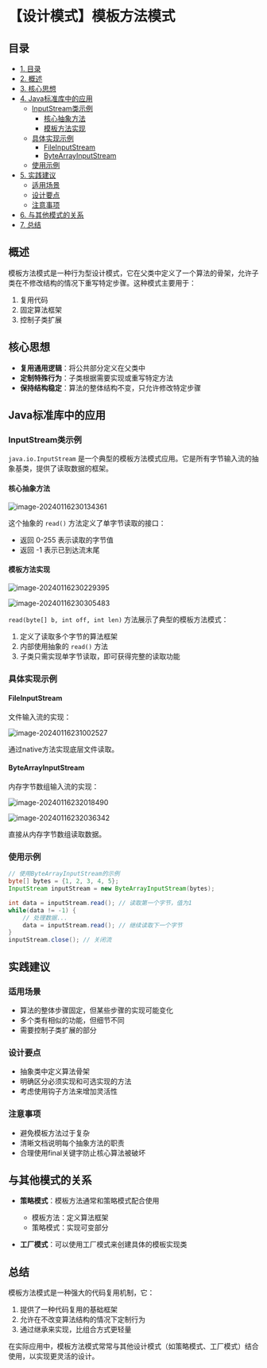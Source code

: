 # 【设计模式】模板方法模式

## 目录
- [1. 目录](#目录)
- [2. 概述](#概述)
- [3. 核心思想](#核心思想)
- [4. Java标准库中的应用](#java标准库中的应用)
    - [InputStream类示例](#inputstream类示例)
        - [核心抽象方法](#核心抽象方法)
        - [模板方法实现](#模板方法实现)
    - [具体实现示例](#具体实现示例)
        - [FileInputStream](#fileinputstream)
        - [ByteArrayInputStream](#bytearrayinputstream)
    - [使用示例](#使用示例)
- [5. 实践建议](#实践建议)
    - [适用场景](#适用场景)
    - [设计要点](#设计要点)
    - [注意事项](#注意事项)
- [6. 与其他模式的关系](#与其他模式的关系)
- [7. 总结](#总结)



## 概述

模板方法模式是一种行为型设计模式，它在父类中定义了一个算法的骨架，允许子类在不修改结构的情况下重写特定步骤。这种模式主要用于：
1. 复用代码
2. 固定算法框架
3. 控制子类扩展

## 核心思想

- **复用通用逻辑**：将公共部分定义在父类中
- **定制特殊行为**：子类根据需要实现或重写特定方法
- **保持结构稳定**：算法的整体结构不变，只允许修改特定步骤

## Java标准库中的应用

### InputStream类示例

`java.io.InputStream` 是一个典型的模板方法模式应用。它是所有字节输入流的抽象基类，提供了读取数据的框架。

#### 核心抽象方法

![image-20240116230134361](./imgs/image-20240116230134361.png)

这个抽象的 `read()` 方法定义了单字节读取的接口：
- 返回 0-255 表示读取的字节值
- 返回 -1 表示已到达流末尾

#### 模板方法实现

![image-20240116230229395](./imgs/image-20240116230229395.png)

![image-20240116230305483](./imgs/image-20240116230305483.png)

`read(byte[] b, int off, int len)` 方法展示了典型的模板方法模式：
1. 定义了读取多个字节的算法框架
2. 内部使用抽象的 `read()` 方法
3. 子类只需实现单字节读取，即可获得完整的读取功能

### 具体实现示例

#### FileInputStream

文件输入流的实现：

![image-20240116231002527](./imgs/image-20240116231002527.png)

通过native方法实现底层文件读取。

#### ByteArrayInputStream

内存字节数组输入流的实现：

![image-20240116232018490](./imgs/image-20240116232018490.png)

![image-20240116232036342](./imgs/image-20240116232036342.png)

直接从内存字节数组读取数据。

### 使用示例

```java
// 使用ByteArrayInputStream的示例
byte[] bytes = {1, 2, 3, 4, 5};
InputStream inputStream = new ByteArrayInputStream(bytes);

int data = inputStream.read(); // 读取第一个字节，值为1
while(data != -1) {
    // 处理数据...
    data = inputStream.read(); // 继续读取下一个字节
}
inputStream.close(); // 关闭流
```

## 实践建议

### 适用场景
- 算法的整体步骤固定，但某些步骤的实现可能变化
- 多个类有相似的功能，但细节不同
- 需要控制子类扩展的部分

### 设计要点
- 抽象类中定义算法骨架
- 明确区分必须实现和可选实现的方法
- 考虑使用钩子方法来增加灵活性

### 注意事项
- 避免模板方法过于复杂
- 清晰文档说明每个抽象方法的职责
- 合理使用final关键字防止核心算法被破坏

## 与其他模式的关系

- **策略模式**：模板方法通常和策略模式配合使用
  - 模板方法：定义算法框架
  - 策略模式：实现可变部分

- **工厂模式**：可以使用工厂模式来创建具体的模板实现类

## 总结

模板方法模式是一种强大的代码复用机制，它：
1. 提供了一种代码复用的基础框架
2. 允许在不改变算法结构的情况下定制行为
3. 通过继承来实现，比组合方式更轻量

在实际应用中，模板方法模式常常与其他设计模式（如策略模式、工厂模式）结合使用，以实现更灵活的设计。
